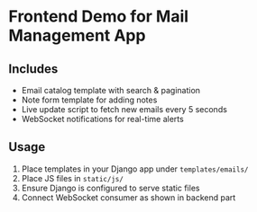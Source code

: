 # Frontend Demo for Mail Management App

## Includes
- Email catalog template with search & pagination
- Note form template for adding notes
- Live update script to fetch new emails every 5 seconds
- WebSocket notifications for real-time alerts

## Usage
1. Place templates in your Django app under `templates/emails/`
2. Place JS files in `static/js/`
3. Ensure Django is configured to serve static files
4. Connect WebSocket consumer as shown in backend part
